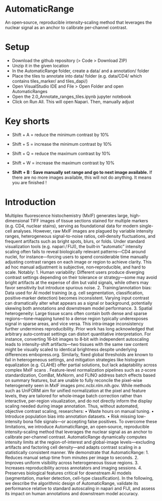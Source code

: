 # AutomaticRange
An open‑source, reproducible intensity‑scaling method that leverages the nuclear signal as an anchor to calibrate per‑channel contrast. 

# Setup

* Download the github repository (> Code > Download ZIP)
* Unzip it in the given location
* In the AutomaticRange folder, create a data/ and a annotation/ folder
* Place the tiles to annotate into data/ folder (e.g. data/CD4/ which contains tiles_marker/ and tiles_dapi/)
* Open VisualStudio IDE and File > Open Folder and open AutomaticRanges
* Open the 2.0_Annotate_ranges_tiles.ipynb jupyter notebook
* Click on Run All. This will open Napari. Then, manually adjust 


# Key shorts

* Shift + A = reduce the minimum contrast by 10%  
* Shift + S = increase the minimum contrast by 10%  
* Shift + Q = reduce the maximum contrast by 10%  
* Shift + W = increase the maximum contrast by 10%  

* **Shift + B : Save manually set range and go to next image available.** If there are no more images available, this will not do anything. It means you are finished !

# Introduction
Multiplex fluorescence histochemistry (MxIF) generates large, high-dimensional TIFF images of tissue sections stained for multiple markers (e.g. CD4, nuclear stains), serving as foundational data for modern single-cell analyses. However, raw MxIF images are plagued by variable intensity ranges, heterogeneous signal-to-noise ratios, cell‑density fluctuations, and frequent artifacts such as bright spots, blurs, or folds. Under standard visualization tools (e.g. napari / FIJI), the built‑in “automatic” intensity scaling often fails to reveal biologically relevant patterns—CD4 around nuclei, for instance—forcing users to spend considerable time manually adjusting contrast ranges on each image or region to achieve clarity.
This ad hoc manual adjustment is subjective, non‑reproducible, and hard to scale. Notably:
    1. Human variability: Different users produce diverging contrast settings depending on their tolerance or strategy—some may avoid bright artifacts at the expense of dim but valid signals, while others may favor sensitivity but introduce spurious noise.
    2. Training/annotation bias: Data used for AI model training (e.g. cell segmentation, classification, positive‑marker detection) becomes inconsistent. Varying input contrast can dramatically alter what appears as a signal or background, potentially skewing both annotations and downstream model performance.
    3. Spatial heterogeneity: Large tissue scans often contain both dense and sparse regions—tone‑mapping tuned to a dense region typically underexposes signal in sparse areas, and vice versa. This intra‑image inconsistency further undermines reproducibility.	
Prior work has long acknowledged that arbitrary auto‑contrast settings can distort quantitative interpretation. For instance, converting 16‑bit images to 8‑bit with independent autoscaling leads to intensity-shift artifacts—two tissues with the same raw content might be visually scaled to identical brightness despite underlying differences embopress.org. Similarly, fixed global thresholds are known to fail in heterogeneous settings, and mitigation strategies like histogram equalization (e.g. CLAHE) offer partial solutions, but lack adaptability across complex MxIF scans .
Feature-level normalization pipelines such as z‑score standardization, ComBat, MxNorm, and FLINO address batch effects based on summary features, but are unable to fully reconcile the pixel-wise heterogeneity seen in MxIF images pmc.ncbi.nlm.nih.gov. While methods such as UniFORM aim for unified normalization at the pixel and feature levels, they are tailored for whole‑image batch correction rather than interactive, per-region visualization, and do not directly inform the display scaling needed during image annotation.
Thus, without automated, objective contrast scaling, researchers:
    • Waste hours on manual tuning.
    • Introduce population bias into annotation datasets.
    • Risk missing low-intensity bona fide signals—or accepting false positives.
To overcome these limitations, we introduce AutomaticRange, an open‑source, reproducible intensity‑scaling method that leverages the nuclear signal as an anchor to calibrate per‑channel contrast. AutomaticRange dynamically computes intensity limits at the region-of-interest and global-image levels—excluding artifacts and factoring cell density—and adapts contrast scaling in a statistically consistent manner. We demonstrate that AutomaticRange:
    1. Reduces manual setup time from minutes per image to seconds.
    2. Improves uniform visibility across heterogeneous tissue regions.
    3. Increases reproducibility across annotators and imaging sessions.
    4. Preserves biological features critical for downstream AI models (segmentation, marker detection, cell-type classification).
In the following, we describe the algorithmic design of AutomaticRange, validate its performance relative to standard autoscaling in napari and FIJI, and assess its impact on human annotations and downstream model accuracy.


